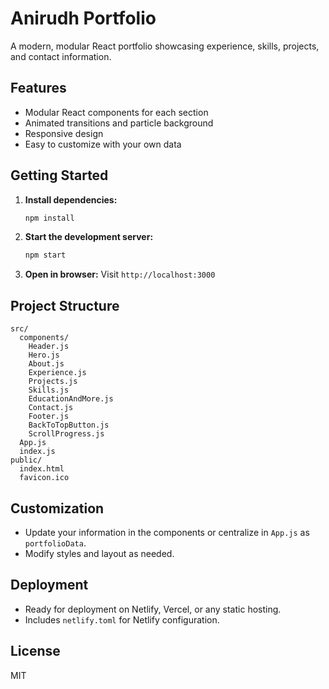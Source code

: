 # Anirudh Portfolio

A modern, modular React portfolio showcasing experience, skills, projects, and contact information.

## Features
- Modular React components for each section
- Animated transitions and particle background
- Responsive design
- Easy to customize with your own data

## Getting Started

1. **Install dependencies:**
   ```bash
   npm install
   ```
2. **Start the development server:**
   ```bash
   npm start
   ```
3. **Open in browser:**
   Visit `http://localhost:3000`

## Project Structure
```
src/
  components/
    Header.js
    Hero.js
    About.js
    Experience.js
    Projects.js
    Skills.js
    EducationAndMore.js
    Contact.js
    Footer.js
    BackToTopButton.js
    ScrollProgress.js
  App.js
  index.js
public/
  index.html
  favicon.ico
```

## Customization
- Update your information in the components or centralize in `App.js` as `portfolioData`.
- Modify styles and layout as needed.

## Deployment
- Ready for deployment on Netlify, Vercel, or any static hosting.
- Includes `netlify.toml` for Netlify configuration.

## License
MIT
